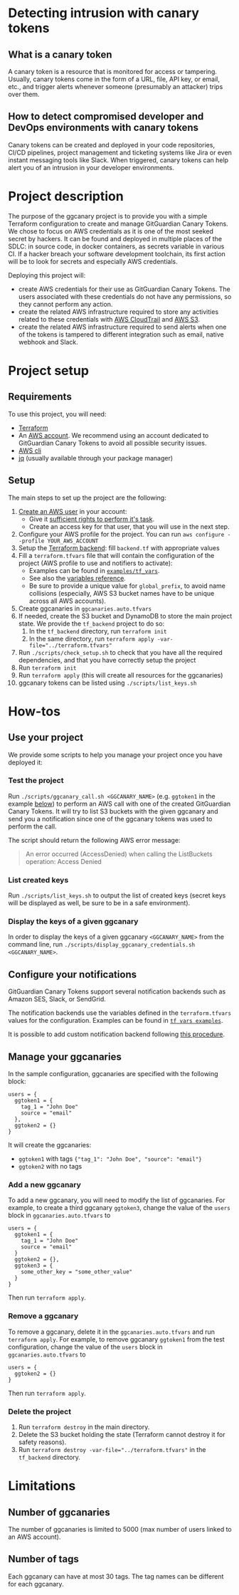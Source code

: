 # Detecting intrusion with canary tokens

## What is a canary token

A canary token is a resource that is monitored for access or tampering. Usually, canary tokens come in the form of a URL, file, API key, or email, etc., and trigger alerts whenever someone (presumably an attacker) trips over them.

## How to detect compromised developer and DevOps environments with canary tokens

Canary tokens can be created and deployed in your code repositories, CI/CD pipelines, project management and ticketing systems like Jira or even instant messaging tools like Slack. When triggered, canary tokens can help alert you of an intrusion in your developer environments.

# Project description

The purpose of the ggcanary project is to provide you with a simple Terraform configuration to create and manage GitGuardian Canary Tokens. We chose to focus on AWS credentials as it is one of the most seeked secret by hackers. It can be found and deployed in multiple places of the SDLC: in source code, in docker containers, as secrets variable in various CI. If a hacker breach your software development toolchain, its first action will be to look for secrets and especially AWS credentials.

Deploying this project will:

- create AWS credentials for their use as GitGuardian Canary Tokens. The users associated with these credentials do not have any permissions, so they cannot perform any action.
- create the related AWS infrastructure required to store any activities related to these credentials with [AWS CloudTrail](https://aws.amazon.com/cloudtrail/) and [AWS S3](https://aws.amazon.com/s3/).
- create the related AWS infrastructure required to send alerts when one of the tokens is tampered to different integration such as email, native webhook and Slack. 

# Project setup

## Requirements

To use this project, you will need:

- [Terraform](https://learn.hashicorp.com/tutorials/terraform/install-cli)
- An [AWS account](https://aws.amazon.com/premiumsupport/knowledge-center/create-and-activate-aws-account/). We recommend using an account dedicated to GitGuardian Canary Tokens to avoid all possible security issues.
- [AWS cli](https://docs.aws.amazon.com/cli/latest/userguide/getting-started-install.html)
- [jq](https://stedolan.github.io/jq/) (usually available through your package manager)

## Setup

The main steps to set up the project are the following:

1. [Create an AWS user](https://docs.aws.amazon.com/IAM/latest/UserGuide/id_users_create.html) in your account:
   - Give it [sufficient rights to perform it's task](./docs/deploy_user_rights.md).
   - Create an access key for that user, that you will use in the next step.
2. Configure your AWS profile for the project. You can run `aws configure --profile YOUR_AWS_ACCOUNT`
3. Setup the [Terraform backend](https://www.terraform.io/language/settings/backends/configuration): fill `backend.tf` with appropriate values
4. Fill a `terraform.tfvars` file that will contain the configuration of the project (AWS profile to use and notifiers to activate):
   - Examples can be found in [`examples/tf_vars`](./examples/tf_vars).
   - See also the [variables reference](./docs/variables_reference.md).
   - Be sure to provide a unique value for `global_prefix`, to avoid name collisions (especially, AWS S3 bucket names have to be unique across all AWS accounts).
5. Create ggcanaries in `ggcanaries.auto.tfvars`
6. If needed, create the S3 bucket and DynamoDB to store the main project state. We provide the `tf_backend` project to do so:
   1. In the `tf_backend` directory, run `terraform init`
   2. In the same directory, run `terraform apply -var-file="../terraform.tfvars"`
7. Run `./scripts/check_setup.sh` to check that you have all the required dependencies, and that you have correctly setup the project
8. Run `terraform init`
9. Run `terraform apply` (this will create all resources for the ggcanaries)
10. ggcanary tokens can be listed using `./scripts/list_keys.sh`

# How-tos

## Use your project

We provide some scripts to help you manage your project once you have deployed it:

### Test the project

Run `./scripts/ggcanary_call.sh <GGCANARY_NAME>` (e.g. `ggtoken1` in the example [below](#mange-your-ggcanaries)) to perform an AWS call with one of the created GitGuardian Canary Tokens. It will try to list S3 buckets with the given ggcanary and send you a notification since one of the ggcanary tokens was used to perform the call.

The script should return the following AWS error message:

> An error occurred (AccessDenied) when calling the ListBuckets operation: Access Denied

### List created keys

Run `./scripts/list_keys.sh` to output the list of created keys (secret keys will be displayed as well, be sure to be in a safe environment).

### Display the keys of a given ggcanary

In order to display the keys of a given ggcanary `<GGCANARY_NAME>` from the command line, run `./scripts/display_ggcanary_credentials.sh <GGCANARY_NAME>`.

## Configure your notifications

GitGuardian Canary Tokens support several notification backends such as Amazon SES, Slack, or SendGrid.

The notification backends use the variables defined in the `terraform.tfvars` values for the configuration.
Examples can be found in [`tf vars examples`](./examples/tfvars).

It is possible to add custom notification backend following [this procedure](./docs/how_to_add_a_notifier.md).

## Manage your ggcanaries

In the sample configuration, ggcanaries are specified with the following block:

```
users = {
  ggtoken1 = {
    tag_1 = "John Doe"
    source = "email"
  },
  ggtoken2 = {}
}
```

It will create the ggcanaries:

- `ggtoken1` with tags `{"tag_1": "John Doe", "source": "email"}`
- `ggtoken2` with no tags

### Add a new ggcanary

To add a new ggcanary, you will need to modify the list of ggcanaries. For example, to create a third ggcanary `ggtoken3`, change the value of the `users` block in `ggcanaries.auto.tfvars` to

```
users = {
  ggtoken1 = {
    tag_1 = "John Doe"
    source = "email"
  }
  ggtoken2 = {},
  ggtoken3 = {
    some_other_key = "some_other_value"
  }
}
```

Then run `terraform apply`.

### Remove a ggcanary

To remove a ggcanary, delete it in the `ggcanaries.auto.tfvars` and run `terraform apply`. For example, to remove ggcanary `ggtoken1` from the test configuration, change the value of the `users` block in `ggcanaries.auto.tfvars` to

```
users = {
  ggtoken2 = {}
}
```

Then run `terraform apply`.

### Delete the project

1. Run `terraform destroy` in the main directory.
2. Delete the S3 bucket holding the state (Terraform cannot destroy it for safety reasons).
3. Run `terraform destroy -var-file="../terraform.tfvars"` in the `tf_backend` directory.

# Limitations

## Number of ggcanaries

The number of ggcanaries is limited to 5000 (max number of users linked to an AWS account).

## Number of tags

Each ggcanary can have at most 30 tags. The tag names can be different for each ggcanary.
